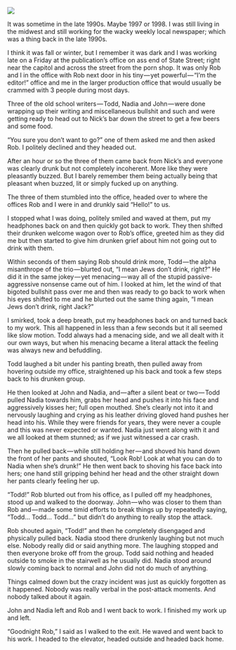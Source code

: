 <!-----
title: Look at What You Can Do!
description: About the Time I Watched a Co-Worker Like Garbage
date: '2019-02-28T02:25:10.556Z'
slug: 7a376b41426e
----->

![](/Users/jack/Downloads/medium-export-c5e2d7bfba58be09848301f216239b1a2b92c723a5147c30ac4f31d8e9470b9a/posts/md_1668465868371/img/1__dxzihS8__FVXpbNrCgfwY6w.jpeg)

It was sometime in the late 1990s. Maybe 1997 or 1998. I was still living in the midwest and still working for the wacky weekly local newspaper; which was a thing back in the late 1990s.

I think it was fall or winter, but I remember it was dark and I was working late on a Friday at the publication’s office on ass end of State Street; right near the capitol and across the street from the porn shop. It was only Rob and I in the office with Rob next door in his tiny — yet powerful — “I’m the editor!” office and me in the larger production office that would usually be crammed with 3 people during most days.

Three of the old school writers — Todd, Nadia and John — were done wrapping up their writing and miscellaneous bullshit and such and were getting ready to head out to Nick’s bar down the street to get a few beers and some food.

“You sure you don’t want to go?” one of them asked me and then asked Rob. I politely declined and they headed out.

After an hour or so the three of them came back from Nick’s and everyone was clearly drunk but not completely incoherent. More like they were pleasantly buzzed. But I barely remember them being actually being that pleasant when buzzed, lit or simply fucked up on anything.

The three of them stumbled into the office, headed over to where the offices Rob and I were in and drunkly said “Hello!” to us.

I stopped what I was doing, politely smiled and waved at them, put my headphones back on and then quickly got back to work. They then shifted their drunken welcome wagon over to Rob’s office, greeted him as they did me but then started to give him drunken grief about him not going out to drink with them.

Within seconds of them saying Rob should drink more, Todd — the alpha misanthrope of the trio — blurted out, “I mean Jews don’t drink, right?” He did it in the same jokey — yet menacing — way all of the stupid passive-aggressive nonsense came out of him. I looked at him, let the wind of that bigoted bullshit pass over me and then was ready to go back to work when his eyes shifted to me and he blurted out the same thing again, “I mean Jews don’t drink, right Jack?”

I smirked, took a deep breath, put my headphones back on and turned back to my work. This all happened in less than a few seconds but it all seemed like slow motion. Todd always had a menacing side, and we all dealt with it our own ways, but when his menacing became a literal attack the feeling was always new and befuddling.

Todd laughed a bit under his panting breath, then pulled away from hovering outside my office, straightened up his back and took a few steps back to his drunken group.

He then looked at John and Nadia, and — after a silent beat or two — Todd pulled Nadia towards him, grabs her head and pushes it into his face and aggressively kisses her; full open mouthed. She’s clearly not into it and nervously laughing and crying as his leather driving gloved hand pushes her head into his. While they were friends for years, they were never a couple and this was never expected or wanted. Nadia just went along with it and we all looked at them stunned; as if we just witnessed a car crash.

Then he pulled back — while still holding her — and shoved his hand down the front of her pants and shouted, “Look Rob! Look at what you can do to Nadia when she’s drunk!” He then went back to shoving his face back into hers; one hand still gripping behind her head and the other straight down her pants clearly feeling her up.

“Todd!” Rob blurted out from his office, as I pulled off my headphones, stood up and walked to the doorway. John — who was closer to them than Rob and — made some timid efforts to break things up by repeatedly saying, “Todd… Todd… Todd…” but didn’t do anything to really stop the attack.

Rob shouted again, “Todd!” and then he completely disengaged and physically pulled back. Nadia stood there drunkenly laughing but not much else. Nobody really did or said anything more. The laughing stopped and then everyone broke off from the group. Todd said nothing and headed outside to smoke in the stairwell as he usually did. Nadia stood around slowly coming back to normal and John did not do much of anything.

Things calmed down but the crazy incident was just as quickly forgotten as it happened. Nobody was really verbal in the post-attack moments. And nobody talked about it again.

John and Nadia left and Rob and I went back to work. I finished my work up and left.

“Goodnight Rob,” I said as I walked to the exit. He waved and went back to his work. I headed to the elevator, headed outside and headed back home.